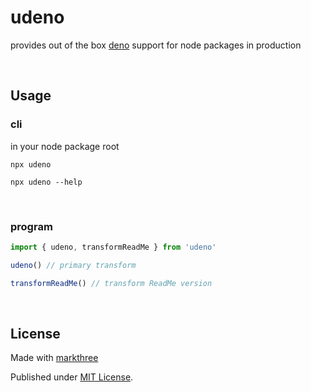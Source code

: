 # udeno

provides out of the box [deno](https://deno.land/x) support for node packages in production

<br />

## Usage

### cli

in your node package root

```shell
npx udeno
```

```shell
npx udeno --help
```

<br />

### program

```ts
import { udeno, transformReadMe } from 'udeno'

udeno() // primary transform

transformReadMe() // transform ReadMe version
```

<br />

## License

Made with [markthree](https://github.com/markthree)

Published under [MIT License](./LICENSE).

<br />
